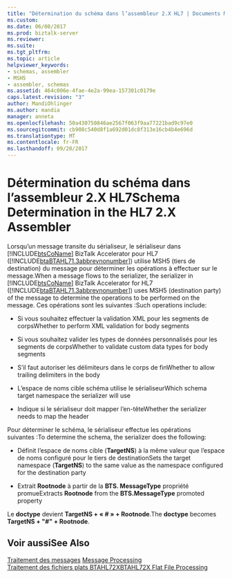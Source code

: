 ```yaml
---
title: "Détermination du schéma dans l’assembleur 2.X HL7 | Documents Microsoft"
ms.custom: 
ms.date: 06/08/2017
ms.prod: biztalk-server
ms.reviewer: 
ms.suite: 
ms.tgt_pltfrm: 
ms.topic: article
helpviewer_keywords:
- schemas, assembler
- MSH5
- assembler, schemas
ms.assetid: 464c006e-4fae-4e2a-99ea-157301c0179e
caps.latest.revision: "3"
author: MandiOhlinger
ms.author: mandia
manager: anneta
ms.openlocfilehash: 50a430750846ae2567f063f9aa77221bad9c97e0
ms.sourcegitcommit: cb908c540d8f1a692d01dc8f313e16cb4b4e696d
ms.translationtype: MT
ms.contentlocale: fr-FR
ms.lasthandoff: 09/20/2017
---
```

# <a name="schema-determination-in-the-hl7-2x-assembler"></a><span data-ttu-id="85dfc-102">Détermination du schéma dans l’assembleur 2.X HL7</span><span class="sxs-lookup"><span data-stu-id="85dfc-102">Schema Determination in the HL7 2.X Assembler</span></span>
<span data-ttu-id="85dfc-103">Lorsqu’un message transite du sérialiseur, le sérialiseur dans [!INCLUDE[btsCoName](../../includes/btsconame-md.md)] BizTalk Accelerator pour HL7 ([!INCLUDE[btaBTAHL71.3abbrevnonumber](../../includes/btabtahl71-3abbrevnonumber-md.md)]) utilise MSH5 (tiers de destination) du message pour déterminer les opérations à effectuer sur le message.</span><span class="sxs-lookup"><span data-stu-id="85dfc-103">When a message flows to the serializer, the serializer in [!INCLUDE[btsCoName](../../includes/btsconame-md.md)] BizTalk Accelerator for HL7 ([!INCLUDE[btaBTAHL71.3abbrevnonumber](../../includes/btabtahl71-3abbrevnonumber-md.md)]) uses MSH5 (destination party) of the message to determine the operations to be performed on the message.</span></span> <span data-ttu-id="85dfc-104">Ces opérations sont les suivantes :</span><span class="sxs-lookup"><span data-stu-id="85dfc-104">Such operations include:</span></span>  
  
-   <span data-ttu-id="85dfc-105">Si vous souhaitez effectuer la validation XML pour les segments de corps</span><span class="sxs-lookup"><span data-stu-id="85dfc-105">Whether to perform XML validation for body segments</span></span>  
  
-   <span data-ttu-id="85dfc-106">Si vous souhaitez valider les types de données personnalisés pour les segments de corps</span><span class="sxs-lookup"><span data-stu-id="85dfc-106">Whether to validate custom data types for body segments</span></span>  
  
-   <span data-ttu-id="85dfc-107">S’il faut autoriser les délimiteurs dans le corps de fin</span><span class="sxs-lookup"><span data-stu-id="85dfc-107">Whether to allow trailing delimiters in the body</span></span>  
  
-   <span data-ttu-id="85dfc-108">L’espace de noms cible schéma utilise le sérialiseur</span><span class="sxs-lookup"><span data-stu-id="85dfc-108">Which schema target namespace the serializer will use</span></span>  
  
-   <span data-ttu-id="85dfc-109">Indique si le sérialiseur doit mapper l’en-tête</span><span class="sxs-lookup"><span data-stu-id="85dfc-109">Whether the serializer needs to map the header</span></span>  
  
 <span data-ttu-id="85dfc-110">Pour déterminer le schéma, le sérialiseur effectue les opérations suivantes :</span><span class="sxs-lookup"><span data-stu-id="85dfc-110">To determine the schema, the serializer does the following:</span></span>  
  
-   <span data-ttu-id="85dfc-111">Définit l’espace de noms cible (**TargetNS**) à la même valeur que l’espace de noms configuré pour le tiers de destination</span><span class="sxs-lookup"><span data-stu-id="85dfc-111">Sets the target namespace (**TargetNS**) to the same value as the namespace configured for the destination party</span></span>  
  
-   <span data-ttu-id="85dfc-112">Extrait **Rootnode** à partir de la **BTS. MessageType** propriété promue</span><span class="sxs-lookup"><span data-stu-id="85dfc-112">Extracts **Rootnode** from the **BTS.MessageType** promoted property</span></span>  
  
 <span data-ttu-id="85dfc-113">Le **doctype** devient **TargetNS + « # » + Rootnode**.</span><span class="sxs-lookup"><span data-stu-id="85dfc-113">The **doctype** becomes **TargetNS + "#" + Rootnode**.</span></span>  
  
## <a name="see-also"></a><span data-ttu-id="85dfc-114">Voir aussi</span><span class="sxs-lookup"><span data-stu-id="85dfc-114">See Also</span></span>  
 <span data-ttu-id="85dfc-115">[Traitement des messages](../../adapters-and-accelerators/accelerator-hl7/message-processing.md) </span><span class="sxs-lookup"><span data-stu-id="85dfc-115">[Message Processing](../../adapters-and-accelerators/accelerator-hl7/message-processing.md) </span></span>  
 [<span data-ttu-id="85dfc-116">Traitement des fichiers plats BTAHL72X</span><span class="sxs-lookup"><span data-stu-id="85dfc-116">BTAHL72X Flat File Processing</span></span>](../../adapters-and-accelerators/accelerator-hl7/btahl72x-flat-file-processing.md)